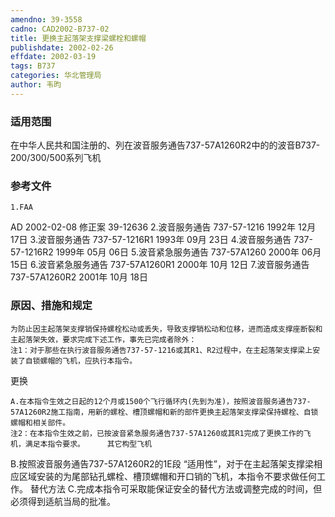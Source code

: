 ```yaml
---
amendno: 39-3558
cadno: CAD2002-B737-02
title: 更换主起落架支撑梁螺栓和螺帽
publishdate: 2002-02-26
effdate: 2002-03-19
tags: B737
categories: 华北管理局
author: 韦昀
---
```


### 适用范围 
在中华人民共和国注册的、列在波音服务通告737-57A1260R2中的的波音B737-200/300/500系列飞机

### 参考文件
    1.FAA 
AD 2002-02-08 修正案 39-12636
    2.波音服务通告 737-57-1216  1992年 12月 17日
    3.波音服务通告 737-57-1216R1  1993年 09月 23日
    4.波音服务通告 737-57-1216R2  1999年 05月 06日
    5.波音紧急服务通告 737-57A1260 2000年 06月 15日
    6.波音紧急服务通告 737-57A1260R1  2000年 10月 12日
    7.波音服务通告 737-57A1260R2  2001年 10月 18日


### 原因、措施和规定 
    为防止因主起落架支撑销保持螺栓松动或丢失，导致支撑销松动和位移，进而造成支撑座断裂和主起落架失效，要求完成下述工作，事先已完成者除外：
    注1：对于那些在执行波音服务通告737-57-1216或其R1、R2过程中，在主起落架支撑梁上安装了自锁螺帽的飞机，应执行本指令。 
更换 
  
    A.在本指令生效之日起的12个月或1500个飞行循环内(先到为准)，按照波音服务通告737-57A1260R2施工指南，用新的螺栓、槽顶螺帽和新的部件更换主起落架支撑梁保持螺栓、自锁螺帽和相关部件。
    注2：在本指令生效之前，已按波音紧急服务通告737-57A1260或其R1完成了更换工作的飞机，满足本指令要求。     其它构型飞机 
B.按照波音服务通告737-57A1260R2的1E段 “适用性”，对于在主起落架支撑梁相应区域安装的为尾部钻孔螺栓、槽顶螺帽和开口销的飞机，本指令不要求做任何工作。 
    替代方法 
    C.完成本指令可采取能保证安全的替代方法或调整完成的时间，但必须得到适航当局的批准。

